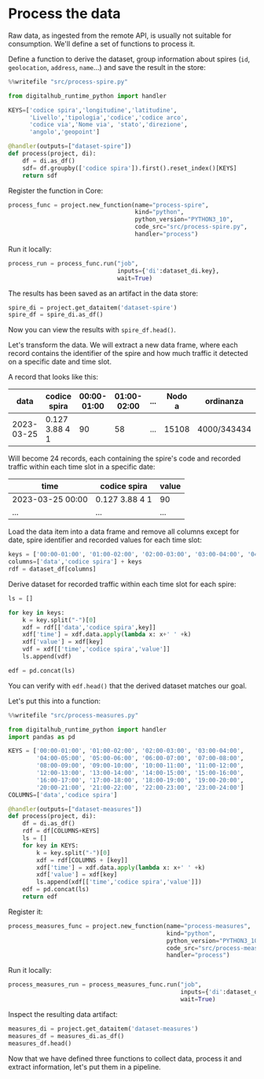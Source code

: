 # Process the data

Raw data, as ingested from the remote API, is usually not suitable for consumption. We'll define a set of functions to process it.

Define a function to derive the dataset, group information about spires (`id`, `geolocation`, `address`, `name`...) and save the result in the store:

```python
%%writefile "src/process-spire.py"

from digitalhub_runtime_python import handler

KEYS=['codice spira','longitudine','latitudine',
      'Livello','tipologia','codice','codice arco',
      'codice via','Nome via', 'stato','direzione',
      'angolo','geopoint']

@handler(outputs=["dataset-spire"])
def process(project, di):
    df = di.as_df()
    sdf= df.groupby(['codice spira']).first().reset_index()[KEYS]
    return sdf
```

Register the function in Core:

```python
process_func = project.new_function(name="process-spire",
                                    kind="python",
                                    python_version="PYTHON3_10",
                                    code_src="src/process-spire.py",
                                    handler="process")
```

Run it locally:

```python
process_run = process_func.run("job",
                               inputs={'di':dataset_di.key},
                               wait=True)
```

The results has been saved as an artifact in the data store:

```python
spire_di = project.get_dataitem('dataset-spire')
spire_df = spire_di.as_df()
```

Now you can view the results with `spire_df.head()`.

Let's transform the data. We will extract a new data frame, where each record contains the identifier of the spire and how much traffic it detected on a specific date and time slot.

A record that looks like this:

| data | codice spira | 00:00-01:00 | 01:00-02:00 | ... | Nodo a | ordinanza | stato | codimpsem | direzione | angolo | longitudine | latitudine | geopoint | giorno settimana |
| --- | --- | --- | --- | --- | --- | --- | --- | --- | --- | --- | --- | --- | --- | --- |
| 2023-03-25 | 0.127 3.88 4 1 | 90 | 58 | ... | 15108 | 4000/343434 | A | 125 | NO | 355.0 | 11.370234 | 44.509137 | 44.5091367043883, 11.3702339463537 | Sabato |

Will become 24 records, each containing the spire's code and recorded traffic within each time slot in a specific date:

| time | codice spira | value |
| ---- | ------------ | ----- |
| 2023-03-25 00:00 | 0.127 3.88 4 1 | 90 |
| ... | ... | ... |

Load the data item into a data frame and remove all columns except for date, spire identifier and recorded values for each time slot:

```python
keys = ['00:00-01:00', '01:00-02:00', '02:00-03:00', '03:00-04:00', '04:00-05:00', '05:00-06:00', '06:00-07:00', '07:00-08:00', '08:00-09:00', '09:00-10:00', '10:00-11:00', '11:00-12:00', '12:00-13:00', '13:00-14:00', '14:00-15:00', '15:00-16:00', '16:00-17:00', '17:00-18:00', '18:00-19:00', '19:00-20:00', '20:00-21:00', '21:00-22:00', '22:00-23:00', '23:00-24:00']
columns=['data','codice spira'] + keys
rdf = dataset_df[columns]
```

Derive dataset for recorded traffic within each time slot for each spire:

```python
ls = []

for key in keys:
    k = key.split("-")[0]
    xdf = rdf[['data','codice spira',key]]
    xdf['time'] = xdf.data.apply(lambda x: x+' ' +k)
    xdf['value'] = xdf[key]
    vdf = xdf[['time','codice spira','value']]
    ls.append(vdf)

edf = pd.concat(ls)
```

You can verify with `edf.head()` that the derived dataset matches our goal.

Let's put this into a function:

```python
%%writefile "src/process-measures.py"

from digitalhub_runtime_python import handler
import pandas as pd

KEYS = ['00:00-01:00', '01:00-02:00', '02:00-03:00', '03:00-04:00',
        '04:00-05:00', '05:00-06:00', '06:00-07:00', '07:00-08:00',
        '08:00-09:00', '09:00-10:00', '10:00-11:00', '11:00-12:00',
        '12:00-13:00', '13:00-14:00', '14:00-15:00', '15:00-16:00',
        '16:00-17:00', '17:00-18:00', '18:00-19:00', '19:00-20:00',
        '20:00-21:00', '21:00-22:00', '22:00-23:00', '23:00-24:00']
COLUMNS=['data','codice spira']

@handler(outputs=["dataset-measures"])
def process(project, di):
    df = di.as_df()
    rdf = df[COLUMNS+KEYS]
    ls = []
    for key in KEYS:
        k = key.split("-")[0]
        xdf = rdf[COLUMNS + [key]]
        xdf['time'] = xdf.data.apply(lambda x: x+' ' +k)
        xdf['value'] = xdf[key]
        ls.append(xdf[['time','codice spira','value']])
    edf = pd.concat(ls)
    return edf
```

Register it:

```python
process_measures_func = project.new_function(name="process-measures",
                                             kind="python",
                                             python_version="PYTHON3_10",
                                             code_src="src/process-measures.py",
                                             handler="process")
```

Run it locally:

```python
process_measures_run = process_measures_func.run("job",
                                                 inputs={'di':dataset_di.key},
                                                 wait=True)
```

Inspect the resulting data artifact:

```python
measures_di = project.get_dataitem('dataset-measures')
measures_df = measures_di.as_df()
measures_df.head()
```

Now that we have defined three functions to collect data, process it and extract information, let's put them in a pipeline.
